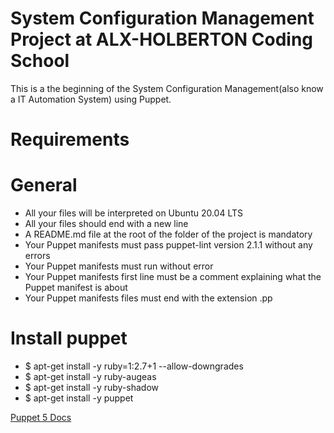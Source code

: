 # System Configuration Management Project at ALX-HOLBERTON Coding School
This is a the beginning of the System Configuration Management(also know a IT Automation System) using Puppet.

# Requirements
# General
* All your files will be interpreted on Ubuntu 20.04 LTS
* All your files should end with a new line
* A README.md file at the root of the folder of the project is mandatory
* Your Puppet manifests must pass puppet-lint version 2.1.1 without any errors
* Your Puppet manifests must run without error
* Your Puppet manifests first line must be a comment explaining what the Puppet manifest is about
* Your Puppet manifests files must end with the extension .pp

# Install puppet
* $ apt-get install -y ruby=1:2.7+1 --allow-downgrades
* $ apt-get install -y ruby-augeas
* $ apt-get install -y ruby-shadow
* $ apt-get install -y puppet

[Puppet 5 Docs](https://alx-intranet.hbtn.io/rltoken/u-eUjjYAqDDoxYFeyrA3GA)
